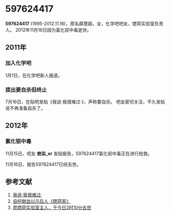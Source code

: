 597624417
=========
**597624417** (1995-2012.11.16)，原名薛慧超，女，化学吧吧友，锶荷实验室负责人。
2012年11月16日因为氯化钡中毒逝世。

## 2011年

### 加入化学吧
1月1日，在化学吧新人报道。

### 提出要自杀但终止

7月16日，在贴吧发贴《我说·我很难过·》，声称要自杀。
吧友密切关注，不久发贴说不再准备自杀了。

## 2012年

### 氯化钡中毒
11月15日，吧友 **叁柒_er** 发贴报告，597624417氯化钡中毒正在进行抢救。

11月16日，报告597624417已经去世。

## 参考文献
1. [我说·我很难过·](http://tieba.baidu.com/p/1143276440)
2. [自挖献血以示后人《锶荷家》](http://tieba.baidu.com/p/1987334036)
3. [原锶荷实验室主人，于今日2时10分去世](http://tieba.baidu.com/p/1989840063)